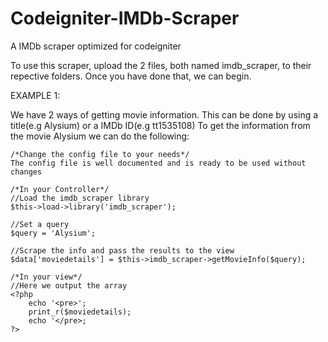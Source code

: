 Codeigniter-IMDb-Scraper
========================

A IMDb scraper optimized for codeigniter

To use this scraper, upload the 2 files, both named imdb_scraper, to their repective folders.
Once you have done that, we can begin.

EXAMPLE 1:

We have 2 ways of getting movie information. This can be done by using a title(e.g Alysium) or a IMDb ID(e.g tt1535108)
To get the information from the movie Alysium we can do the following:

	/*Change the config file to your needs*/
	The config file is well documented and is ready to be used without changes

	/*In your Controller*/
	//Load the imdb_scraper library 
	$this->load->library('imdb_scraper');

	//Set a query 
	$query = 'Alysium';

	//Scrape the info and pass the results to the view
	$data['moviedetails'] = $this->imdb_scraper->getMovieInfo($query);

	/*In your view*/
	//Here we output the array
	<?php
		echo '<pre>';
		print_r($moviedetails);
		echo '</pre>;
	?>



